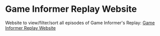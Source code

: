 # Game Informer Replay Website
Website to view/filter/sort all episodes of Game Informer's Replay: [Game Informer Replay Website](https://toddbrentlinger.github.io/Game-Informer-Replay-Website/Game-Informer-Replay-Website/)
